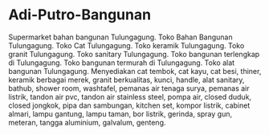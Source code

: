 # Adi-Putro-Bangunan
Supermarket bahan bangunan Tulungagung. Toko Bahan Bangunan Tulungagung. Toko Cat Tulungagung. Toko keramik Tulungagung. Toko granit Tulungagung. Toko sanitary Tulungagung. Toko bangunan terlengkap di Tulungagung. Toko bangunan termurah di Tulungagung. Toko alat bangunan Tulungagung. Menyediakan cat tembok, cat kayu, cat besi, thiner, keramik berbagai merek, granit berkualitas, kunci, handle, alat sanitary, bathub, shower room, washtafel, pemanas air tenaga surya, pemanas air listrik, tandon air pvc, tandon air stainless steel, pompa air, closed duduk, closed jongkok, pipa dan sambungan, kitchen set, kompor listrik, cabinet almari, lampu gantung, lampu taman, bor listrik, gerinda, spray gun, meteran, tangga aluminium, galvalum, genteng.
